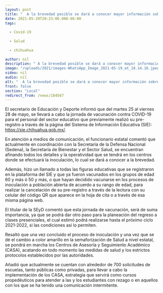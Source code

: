 ```yaml
---
layout: post
title: "  A la brevedad posible se dará a conocer mayor información sobre el proceso"
date: 2021-05-20T20:23:00.000-06:00
tags:
  
  - Covid-19
  
  - Salud
  
  - chihuahua
  
author: nil
description: " A la brevedad posible se dará a conocer mayor información sobre el proceso"
image: "/uploads/2021/images-WhatsApp_Image_2021-05-19_at_18.14.16.jpeg"
video: nil
audio: nil
alt: "  A la brevedad posible se dará a conocer mayor información sobre el proceso"
front: false
section: "Local"
redirect_from: /news/184567
---
```


El secretario de Educación y Deporte informó que del martes 25 al viernes 28 de mayo, se llevará a cabo la jornada de vacunación contra COVID-19 para el personal del sector educativo que previamente realizó su pre-registro a través de la página del Sistema de Información Educativa (SIE): https://sie.chihuahua.gob.mx/.

En atención a medios de comunicación, el funcionario estatal comentó que actualmente en coordinación con la Secretaría de la Defensa Nacional (Sedena), la Secretaría de Bienestar y el Sector Salud, se encuentran afinando todos los detalles y la operatividad que se tendrá en los centros donde se efectuará la inoculación, lo cual se dará a conocer a la brevedad.

Además, hizo un llamado a todas las figuras educativas que se registraron en la plataforma del SIE y que ya fueron vacunados en los grupos de edad 60 y más ó 50 y más, o que hayan decidido vacunarse en los procesos de inoculación a población abierta de acuerdo a su rango de edad, para realizar la cancelación de su pre-registro a través de la lectura con su celular del código QR que aparece en la hoja de cita o a través de esa misma página web.

El titular de la SEyD comentó que esta jornada de vacunación, será de suma importancia, ya que se podrá dar otro paso para la planeación del regreso a clases presenciales, el cual estimó podrá realizarse hasta el próximo ciclo 2021-2022, si las condiciones así lo permiten.

Resaltó que una vez concluido el proceso de inoculación y una vez que se dé el cambio  a color amarillo en la semaforización de Salud a nivel estatal, se pondrá en marcha los Centros de Asesoría y Seguimiento Académico (CASA), acatando en todo momento las medidas de salud y los estrictos protocolos establecidos por las autoridades.

Añadió que actualmente se cuentan con alrededor de 700 solicitudes de escuelas, tanto públicas como privadas, para llevar a cabo la implementación de los CASA, estrategia que servirá como cursos propedéuticos para atender a las y los estudiantes con rezago o en aquellos con los que se ha tenido una comunicación intermitente.